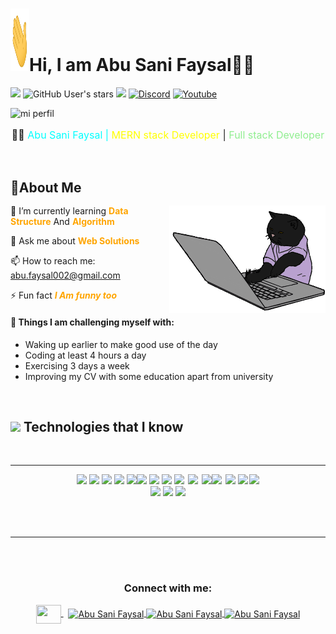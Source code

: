 # <img src="https://raw.githubusercontent.com/ABSphreak/ABSphreak/master/gifs/Hi.gif" width="30px"  height='100px'>Hi, I am Abu Sani Faysal👨‍💻

![](https://img.shields.io/github/followers/albinagorta?label=follow&logo=github&style=flat-square)
![GitHub User's stars](https://img.shields.io/github/stars/albinagorta?label=%E2%AD%90GitHub%20stars&style=flat-square)
![](https://komarev.com/ghpvc/?username=albinagorta&style=flat-square&color=ff69b4)
<a href="https://discord.gg/87722te4">![Discord](https://img.shields.io/discord/686069011481362462?logo=discord&style=flat-square&label=web%20dev%20community)</a>
<a href="https://youtube.com/avideait">![Youtube](https://img.shields.io/badge/-Avideait-333333?style=flat&logo=youtube)</a>

<!-- <h1 style="font-size: 2.5rem; font-weight: bold; text-align: center;" align='center'> <img src="https://media.giphy.com/media/ObNTw8Uzwy6KQ/giphy.gif" width="40px"> Hello World! <img src="https://media.giphy.com/media/fFEFxS3DE5VIY/giphy.gif" width="35px" /></h1>    -->

![mi perfil](https://res.cloudinary.com/superfolio/image/upload/v1620689979/68747470733a2f2f692e70696e696d672e636f6d2f6f726967696e616c732f63362f33332f63322f63363333633230656465383266306530636564376435373064626533613166332e676966_yjuh2s.gif)

<p style="text-align: center; font-size: 1rem;" align='center'>👦🏻 <span style='color:cyan'>Abu Sani Faysal |  </span> <span style='color:yellow'>MERN stack Developer </span> | <span style='color:lightgreen'>  Full stack Developer </span></p>

<br />

<h2 style="display: flex; align-items: center; margin-bottom: 1rem;">🌟About Me</h2>

<img align='right' src="https://raw.githubusercontent.com/BhavyaCodes/BhavyaCodes/master/.github/cat.gif" height="" width="250" alt="coding cat">

🌱 I’m currently learning <span style="color:orange; font-weight:bold">Data Structure</span> And <span style="color:orange; font-weight:bold">Algorithm</span>

💬 Ask me about <span style="color:orange; font-weight:bold">Web Solutions</span>

📫 How to reach me: abu.faysal002@gmail.com

⚡ Fun fact <span style="color:orange; font-weight:bold">_I Am funny too_</span>

#### :muscle: Things I am challenging myself with:

- Waking up earlier to make good use of the day
- Coding at least 4 hours a day
- Exercising 3 days a week
- Improving my CV with some education apart from university

<br />

<h2><img src = "https://media2.giphy.com/media/QssGEmpkyEOhBCb7e1/giphy.gif?cid=ecf05e47a0n3gi1bfqntqmob8g9aid1oyj2wr3ds3mg700bl&rid=giphy.gif" width='50'/>&nbsp;Technologies that I know</h2>

<br>
<hr>
<p align="center">
<img src="https://img.shields.io/badge/HTML5-E34F26?style=for-the-badge&logo=html5&logoColor=white" height="25"/> <img src="https://img.shields.io/badge/CSS3-1572B6?style=for-the-badge&logo=css3&logoColor=white" height="25"/> 
<img src="https://img.shields.io/badge/Material--UI-olive?style=for-the-badge&logo=material-ui&logoColor=white" height="25"/> <img src="https://img.shields.io/badge/Bootstrap-563D7C?style=for-the-badge&logo=bootstrap&logoColor=white" height="25"/> <img src="https://img.shields.io/badge/Tailwind_CSS-38B2AC?style=for-the-badge&logo=tailwind-css&logoColor=white" height="25"/><img src="https://img.shields.io/badge/Daisy UI-dodgerblue?style=for-the-badge&logo=-css&logoColor=white" height="25"/>
<img src="https://img.shields.io/badge/javascript-F7DF1E.svg?&style=for-the-badge&logo=javascript&logoColor=white" height="25"/> <img src="https://img.shields.io/badge/React-20232A?style=for-the-badge&logo=react&logoColor=61DAFB" height="25"/> <img src="https://img.shields.io/badge/React_Router-CA4245?style=for-the-badge&logo=react-router&logoColor=white" height="25"/>
<img src='https://img.shields.io/badge/Vue JS-majenta' height="25" style='margin-left:2px'/>
<img src='https://img.shields.io/badge/Vuex-bisque' height="25" style='margin-left:2px'/><img src="https://img.shields.io/badge/Node.js-43853D?style=for-the-badge&logo=node.js&logoColor=white" height="25"/>
 <img src='https://img.shields.io/badge/Express JS -gainsboro' height="25" style='margin-left:2px'/>
  <img src="https://img.shields.io/badge/-MongoDB-4DB33D?style=flat&logo=mongodb&logoColor=FFFFFF" height="25"/><img src='https://img.shields.io/badge/Mongoose-red' height="25" style='margin-left:2px'/>
  <br/>
 <img src="https://img.shields.io/badge/Netlify-00C7B7?style=for-the-badge&logo=netlify&logoColor=white" height="25"/> <img src="https://img.shields.io/badge/Heroku-430098?style=for-the-badge&logo=heroku&logoColor=white" height="25"/> <img src="https://img.shields.io/badge/firebase-FFCA28.svg?&style=for-the-badge&logo=firebase&logoColor=white" height="25"/>

</p>
<br/>
<br/> <hr/>
<br>
<br>
<h3 align="center">Connect with me:</h3>
<p align="center">
<a href="mailto:abu.faysal002@gmail.com" target="_blank" rel="noopener" >
<img align="center" src="https://www.pngkey.com/png/full/84-840977_email-png-icon.png" height="30" width="40"/>
</a>&nbsp;
<a href="https://www.linkedin.com/in/foysal-ahmed-2b7ab0239/" target="_blank">
<img align="center" src="https://raw.githubusercontent.com/rahuldkjain/github-profile-readme-generator/master/src/images/icons/Social/linked-in-alt.svg" alt="Abu Sani Faysal" height="30" width="40" />
</a>
<a href="https://www.facebook.com/profile.php?id=100064072804665" target="_blank">
<img align="center" src="https://raw.githubusercontent.com/rahuldkjain/github-profile-readme-generator/master/src/images/icons/Social/facebook.svg" alt="Abu Sani Faysal" height="30" width="40" />
</a>
<a href="https://www.instagram.com/_fays_al_/" target="_blank"><img align="center" src="https://raw.githubusercontent.com/rahuldkjain/github-profile-readme-generator/master/src/images/icons/Social/instagram.svg" alt="Abu Sani Faysal" height="30" width="40" /></a>

</p>
<br>
<br />
